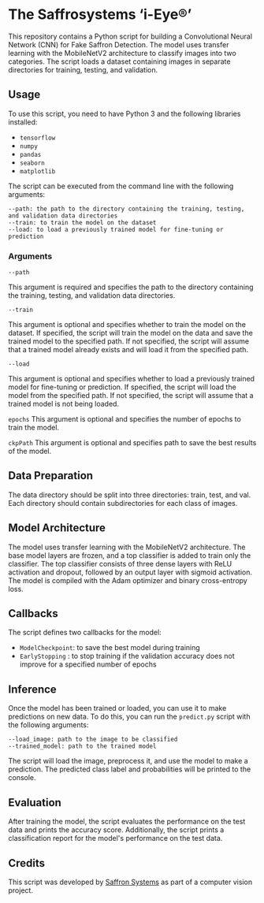 # The Saffrosystems ‘i-Eye®’

This repository contains a Python script for building a Convolutional Neural Network (CNN) for Fake Saffron Detection. The model uses transfer learning with the MobileNetV2 architecture to classify images into two categories. The script loads a dataset containing images in separate directories for training, testing, and validation.

## Usage
To use this script, you need to have Python 3 and the following libraries installed:

* `tensorflow`
* `numpy`
* `pandas`
* `seaborn`
* `matplotlib`

The script can be executed from the command line with the following arguments:

```
--path: the path to the directory containing the training, testing, and validation data directories
--train: to train the model on the dataset
--load: to load a previously trained model for fine-tuning or prediction
```

### Arguments
`--path`

This argument is required and specifies the path to the directory containing the training, testing, and validation data directories.

`--train`

This argument is optional and specifies whether to train the model on the dataset. If specified, the script will train the model on the data and save the trained model to the specified path. If not specified, the script will assume that a trained model already exists and will load it from the specified path.

`--load`

This argument is optional and specifies whether to load a previously trained model for fine-tuning or prediction. If specified, the script will load the model from the specified path. If not specified, the script will assume that a trained model is not being loaded.

`epochs`
This argument is optional and specifies the number of epochs to train the model.

`ckpPath` 
This argument is optional and specifies path to save the best results of the model.
## Data Preparation
The data directory should be split into three directories: train, test, and val. Each directory should contain subdirectories for each class of images.

## Model Architecture
The model uses transfer learning with the MobileNetV2 architecture. The base model layers are frozen, and a top classifier is added to train only the classifier. The top classifier consists of three dense layers with ReLU activation and dropout, followed by an output layer with sigmoid activation. The model is compiled with the Adam optimizer and binary cross-entropy loss.

## Callbacks
The script defines two callbacks for the model:

* `ModelCheckpoint`: to save the best model during training
* `EarlyStopping` : to stop training if the validation accuracy does not improve for a specified number of epochs

## Inference
Once the model has been trained or loaded, you can use it to make predictions on new data. To do this, you can run the `predict.py` script with the following arguments:

```
--load_image: path to the image to be classified
--trained_model: path to the trained model
```

The script will load the image, preprocess it, and use the model to make a prediction. The predicted class label and probabilities will be printed to the console.

## Evaluation
After training the model, the script evaluates the performance on the test data and prints the accuracy score. Additionally, the script prints a classification report for the model's performance on the test data.

## Credits
This script was developed by [Saffron Systems](https://saffrosystems.com/) as part of a computer vision project.